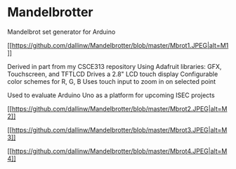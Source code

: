 # Mandelbrotter
Mandelbrot set generator for Arduino

[[https://github.com/dallinw/Mandelbrotter/blob/master/Mbrot1.JPEG|alt=M1]]

Derived in part from my CSCE313 repository
Using Adafruit libraries: GFX, Touchscreen, and TFTLCD
Drives a 2.8" LCD touch display
Configurable color schemes for R, G, B
Uses touch input to zoom in on selected point

Used to evaluate Arduino Uno as a platform for upcoming ISEC projects

[[https://github.com/dallinw/Mandelbrotter/blob/master/Mbrot2.JPEG|alt=M2]]

[[https://github.com/dallinw/Mandelbrotter/blob/master/Mbrot3.JPEG|alt=M3]]

[[https://github.com/dallinw/Mandelbrotter/blob/master/Mbrot4.JPEG|alt=M4]]


